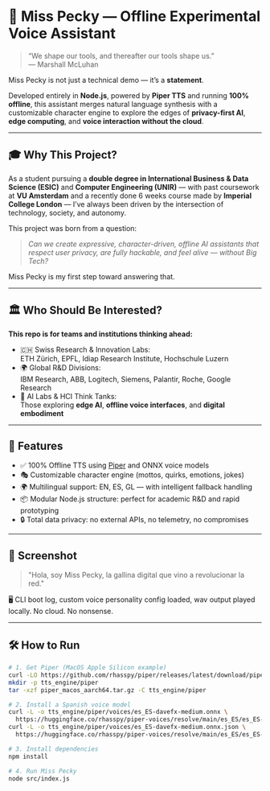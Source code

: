 # 🐔 Miss Pecky — Offline Experimental Voice Assistant

> “We shape our tools, and thereafter our tools shape us.”  
> — Marshall McLuhan

Miss Pecky is not just a technical demo — it’s a **statement**.

Developed entirely in **Node.js**, powered by **Piper TTS** and running **100% offline**, this assistant merges natural language synthesis with a customizable character engine to explore the edges of **privacy-first AI**, **edge computing**, and **voice interaction without the cloud**.

---

## 🎓 Why This Project?

As a student pursuing a **double degree in International Business & Data Science (ESIC)** and **Computer Engineering (UNIR)** — with past coursework at **VU Amsterdam** and a recently done 6 weeks course made by **Imperial College London** — I’ve always been driven by the intersection of technology, society, and autonomy.

This project was born from a question:

> *Can we create expressive, character-driven, offline AI assistants that respect user privacy, are fully hackable, and feel alive — without Big Tech?*

Miss Pecky is my first step toward answering that.

---

## 🏛️ Who Should Be Interested?

**This repo is for teams and institutions thinking ahead:**

- 🇨🇭 Swiss Research & Innovation Labs:  
  ETH Zürich, EPFL, Idiap Research Institute, Hochschule Luzern
- 🌍 Global R&D Divisions:  
  IBM Research, ABB, Logitech, Siemens, Palantir, Roche, Google Research
- 🧠 AI Labs & HCI Think Tanks:  
  Those exploring **edge AI**, **offline voice interfaces**, and **digital embodiment**

---

## 🚀 Features

- ✅ 100% Offline TTS using [Piper](https://github.com/rhasspy/piper) and ONNX voice models
- 🎭 Customizable character engine (mottos, quirks, emotions, jokes)
- 🌍 Multilingual support: EN, ES, GL — with intelligent fallback handling
- 📦 Modular Node.js structure: perfect for academic R&D and rapid prototyping
- 🔒 Total data privacy: no external APIs, no telemetry, no compromises

---

## 📸 Screenshot

> "Hola, soy Miss Pecky, la gallina digital que vino a revolucionar la red."

🖥️ CLI boot log, custom voice personality config loaded, wav output played locally. No cloud. No nonsense.

---

## 🛠️ How to Run

```bash
# 1. Get Piper (MacOS Apple Silicon example)
curl -LO https://github.com/rhasspy/piper/releases/latest/download/piper_macos_aarch64.tar.gz
mkdir -p tts_engine/piper
tar -xzf piper_macos_aarch64.tar.gz -C tts_engine/piper

# 2. Install a Spanish voice model
curl -L -o tts_engine/piper/voices/es_ES-davefx-medium.onnx \
  https://huggingface.co/rhasspy/piper-voices/resolve/main/es_ES/es_ES-davefx-medium.onnx
curl -L -o tts_engine/piper/voices/es_ES-davefx-medium.onnx.json \
  https://huggingface.co/rhasspy/piper-voices/resolve/main/es_ES/es_ES-davefx-medium.onnx.json

# 3. Install dependencies
npm install

# 4. Run Miss Pecky
node src/index.js

